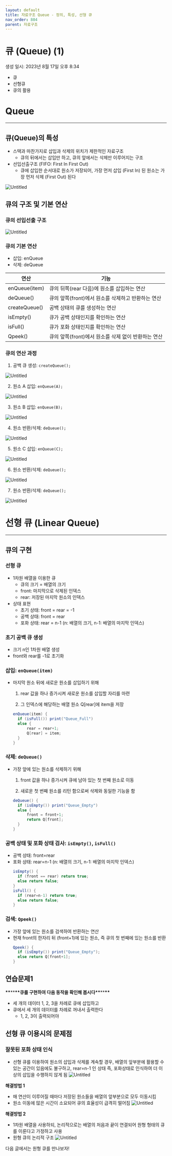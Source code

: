 ```yaml
---
layout: default
title: 자료구조 Queue - 정의, 특성, 선형 큐
nav_order: 804
parent: 자료구조
---
```


# 큐 (Queue) (1)

생성 일시: 2023년 8월 17일 오후 8:34

- 큐
- 선형큐
- 큐의 활용

# Queue

---

## 큐(Queue)의 특성

- 스택과 마찬가지로 삽입과 삭제의 위치가 제한적인 자료구조
  - 큐의 뒤에서는 삽입만 하고, 큐의 앞에서는 삭제만 이루어지는 구조
- 선입선출구조 (FIFO: First In First Out)
  - 큐에 삽입한 순서대로 원소가 저장되어, 가장 먼저 삽입 (First In) 된 원소는 가장 먼저 삭제 (First Out) 된다

![Untitled](https://img1.daumcdn.net/thumb/R1280x0/?scode=mtistory2&fname=https%3A%2F%2Fblog.kakaocdn.net%2Fdn%2FbYg3WM%2FbtsteRurR9Y%2Fi63jn3oVQoFaadabo1erxK%2Fimg.png)

## 큐의 구조 및 기본 연산

### 큐의 선입선출 구조

![Untitled](https://img1.daumcdn.net/thumb/R1280x0/?scode=mtistory2&fname=https%3A%2F%2Fblog.kakaocdn.net%2Fdn%2FPx8kT%2FbtstkUjmfC9%2FahW3P1BsLNeQimZKskWKp1%2Fimg.png)

### 큐의 기본 연산

- 삽입: enQueue
- 삭제: deQueue

| 연산          | 기능                                                |
| ------------- | --------------------------------------------------- |
| enQueue(item) | 큐의 뒤쪽(rear 다음)에 원소를 삽입하는 연산         |
| deQueue()     | 큐의 앞쪽(front)에서 원소를 삭제하고 반환하는 연산  |
| createQueue() | 공백 상태의 큐를 생성하는 연산                      |
| isEmpty()     | 큐가 공백 상태인지를 확인하는 연산                  |
| isFull()      | 큐가 포화 상태인지를 확인하는 연산                  |
| Qpeek()       | 큐의 앞쪽(front)에서 원소를 삭제 없이 반환하는 연산 |

### 큐의 연산 과정

1. 공백 큐 생성: `createQueue();`

![Untitled](https://img1.daumcdn.net/thumb/R1280x0/?scode=mtistory2&fname=https%3A%2F%2Fblog.kakaocdn.net%2Fdn%2FbM96vq%2Fbtss9hniCOz%2FEwxJeRlC0cc19f1LVoUYtk%2Fimg.png)

2. 원소 A 삽입: `enQueue(A);`

![Untitled](https://img1.daumcdn.net/thumb/R1280x0/?scode=mtistory2&fname=https%3A%2F%2Fblog.kakaocdn.net%2Fdn%2FcvvBj2%2Fbtstk6cRKmi%2FErFX9JEkzmMKEwRKBiXIek%2Fimg.png)

3. 원소 B 삽입: `enQueue(B);`

![Untitled](https://img1.daumcdn.net/thumb/R1280x0/?scode=mtistory2&fname=https%3A%2F%2Fblog.kakaocdn.net%2Fdn%2F6rE6w%2FbtstfPbU8po%2FytPeQyi47JpkKKs1xXuDrk%2Fimg.png)

4. 원소 반환/삭제: `deQueue();`

![Untitled](https://img1.daumcdn.net/thumb/R1280x0/?scode=mtistory2&fname=https%3A%2F%2Fblog.kakaocdn.net%2Fdn%2FbuYFt5%2FbtstfTk55qM%2FqAJsDTF0LX3mfSxlXdOfrk%2Fimg.png)

5. 원소 C 삽입: `enQueue(C);`

![Untitled](https://img1.daumcdn.net/thumb/R1280x0/?scode=mtistory2&fname=https%3A%2F%2Fblog.kakaocdn.net%2Fdn%2FD1w3Q%2Fbtss9CEQW92%2Foqcaou9V6MVgeRgEoewsJK%2Fimg.png)

6. 원소 반환/삭제: `deQueue();`

![Untitled](https://img1.daumcdn.net/thumb/R1280x0/?scode=mtistory2&fname=https%3A%2F%2Fblog.kakaocdn.net%2Fdn%2FyKxNG%2FbtsteSNDMXE%2FNTvbxYV3gTtFta3Dkwxfu0%2Fimg.png)

7. 원소 반환/삭제: `deQueue();`

![Untitled](https://img1.daumcdn.net/thumb/R1280x0/?scode=mtistory2&fname=https%3A%2F%2Fblog.kakaocdn.net%2Fdn%2Fdu5ONu%2FbtsteQI3jeM%2FZFBsr28NKc9CbMFZEQEck1%2Fimg.png)

# 선형 큐 (Linear Queue)

---

## 큐의 구현

### 선형 큐

- 1차원 배열을 이용한 큐
  - 큐의 크기 = 배열의 크기
  - front: 마지막으로 삭제된 인덱스
  - rear: 저장된 마지막 원소의 인덱스
- 상태 표현
  - 초기 상태: front = rear = -1
  - 공백 상태: front = rear
  - 포화 상태: rear = n-1 (n: 배열의 크기, n-1: 배열의 마지막 인덱스)

### 초기 공백 큐 생성

- 크기 n인 1차원 배열 생성
- front와 rear를 -1로 초기화

### 삽입: `enQueue(item)`

- 마지막 원소 뒤에 새로운 원소를 삽입하기 위해

  1. rear 값을 하나 증가시켜 새로운 원소를 삽입할 자리를 마련

  2. 그 인덱스에 해당하는 배열 원소 Q[rear]에 item을 저장

  ```java
  enQueue(item) {
  	if (isFull()) print("Queue_Full")
  	else {
  		rear = rear+1;
  		Q[rear] = item;
  	}
  }
  ```

### 삭제: `deQueue()`

- 가장 앞에 있는 원소를 삭제하기 위해

  1. front 값을 하나 증가시켜 큐에 남아 있는 첫 번째 원소로 이동

  2. 새로운 첫 번째 원소를 리턴 함으로써 삭제와 동일한 기능을 함

  ```java
  deQueue() {
  	if (isEmpty()) print("Queue_Empty")
  	else {
  		front = front+1;
  		return Q[front];
  	}
  }
  ```

### 공백 상태 및 포화 상태 검사: `isEmpty()`, `isFull()`

- 공백 상태: front=rear
- 포화 상태: rear=n-1 (n: 배열의 크기, n-1: 배열의 마지막 인덱스)
  ```java
  isEmpty() {
  	if (front == rear) return true;
  	else return false;
  }
  isFull() {
  	if (rear=n-1) return true;
  	else return false;
  }
  ```

### 검색: `Qpeek()`

- 가장 앞에 있는 원소를 검색하여 반환하는 연산
- 현재 front의 한자리 뒤 (front+1)에 있는 원소, 즉 큐의 첫 번째에 있는 원소를 반환
  ```java
  Qpeek() {
  	if (isEmpty()) print("Queue_Empty");
  	else return Q[front+1];
  }
  ```

## 연습문제1

**************************\*\***************************\*\***************************\*\***************************큐를 구현하여 다음 동작을 확인해 봅시다**************************\*\***************************\*\***************************\*\***************************

- 세 개의 데이터 1, 2, 3을 차례로 큐에 삽입하고
- 큐에서 세 개의 데이터를 차례로 꺼내서 출력한다
  - 1, 2, 3이 출력되어야

## 선형 큐 이용시의 문제점

### 잘못된 포화 상태 인식

- 선형 큐를 이용하여 원소의 삽입과 삭제를 계속할 경우, 배열의 앞부분에 활용할 수 있는 공간이 있음에도 불구하고, rear=n-1 인 상태 즉, 포화상태로 인식하여 더 이상의 삽입을 수행하지 않게 됨
  ![Untitled](https://img1.daumcdn.net/thumb/R1280x0/?scode=mtistory2&fname=https%3A%2F%2Fblog.kakaocdn.net%2Fdn%2FVl7GG%2FbtstghlUdJA%2FQIAzKzfFN6eNLKv841Yy30%2Fimg.png)

**해결방법 1**

- 매 연산이 이루어질 때마다 저장된 원소들을 배열의 앞부분으로 모두 이동시킴
- 원소 이동에 많은 시간이 소요되어 큐의 효율성이 급격히 떨어짐
  ![Untitled](https://img1.daumcdn.net/thumb/R1280x0/?scode=mtistory2&fname=https%3A%2F%2Fblog.kakaocdn.net%2Fdn%2FvAZ4h%2Fbtss9lb6WaH%2FxAEd1EHxRE7MqIXKLVmiX0%2Fimg.png)

**해결방법 2**

- 1차원 배열을 사용하되, 논리적으로는 배열의 처음과 끝이 연결되어 원형 형태의 큐를 이룬다고 가정하고 사용
- 원형 큐의 논리적 구조
  ![Untitled](https://img1.daumcdn.net/thumb/R1280x0/?scode=mtistory2&fname=https%3A%2F%2Fblog.kakaocdn.net%2Fdn%2F7c0B1%2FbtstfSfo0nZ%2FFVjI3jDU95zc1Hk4GLM641%2Fimg.png)

다음 글에서는 원형 큐를 만나보자!
